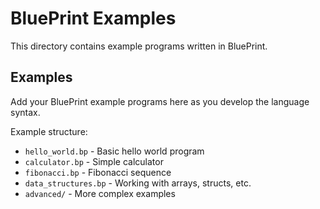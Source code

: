 # BluePrint Examples

This directory contains example programs written in BluePrint.

## Examples

Add your BluePrint example programs here as you develop the language syntax.

Example structure:
- `hello_world.bp` - Basic hello world program
- `calculator.bp` - Simple calculator
- `fibonacci.bp` - Fibonacci sequence
- `data_structures.bp` - Working with arrays, structs, etc.
- `advanced/` - More complex examples

